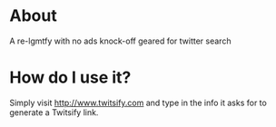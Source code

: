 # About
A re-lgmtfy with no ads knock-off geared for twitter search

# How do I use it?
Simply visit http://www.twitsify.com and type in the info it asks for to generate a Twitsify link.


